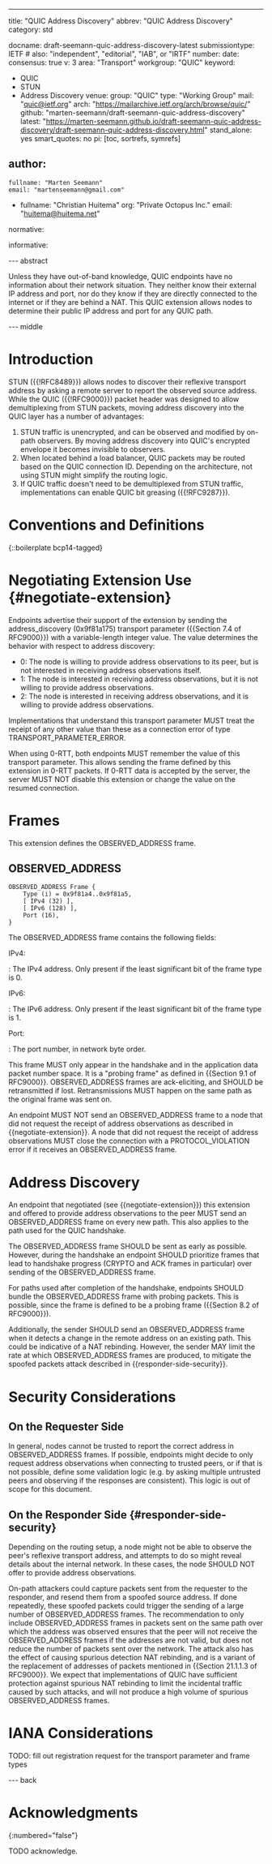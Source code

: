 ---
title: "QUIC Address Discovery"
abbrev: "QUIC Address Discovery"
category: std

docname: draft-seemann-quic-address-discovery-latest
submissiontype: IETF  # also: "independent", "editorial", "IAB", or "IRTF"
number:
date:
consensus: true
v: 3
area: "Transport"
workgroup: "QUIC"
keyword:
 - QUIC
 - STUN
 - Address Discovery
venue:
  group: "QUIC"
  type: "Working Group"
  mail: "quic@ietf.org"
  arch: "https://mailarchive.ietf.org/arch/browse/quic/"
  github: "marten-seemann/draft-seemann-quic-address-discovery"
  latest: "https://marten-seemann.github.io/draft-seemann-quic-address-discovery/draft-seemann-quic-address-discovery.html"
stand_alone: yes
smart_quotes: no
pi: [toc, sortrefs, symrefs]

author:
 -
    fullname: "Marten Seemann"
    email: "martenseemann@gmail.com"
 -
    fullname: "Christian Huitema"
    org: "Private Octopus Inc."
    email: "huitema@huitema.net"


normative:

informative:


--- abstract

Unless they have out-of-band knowledge, QUIC endpoints have no information about
their network situation. They neither know their external IP address and port,
nor do they know if they are directly connected to the internet or if they are
behind a NAT. This QUIC extension allows nodes to determine their public IP
address and port for any QUIC path.


--- middle

# Introduction

STUN ({{!RFC8489}}) allows nodes to discover their reflexive transport address
by asking a remote server to report the observed source address. While the QUIC
({{!RFC9000}}) packet header was designed to allow demultiplexing from STUN
packets, moving address discovery into the QUIC layer has a number of
advantages:

1. STUN traffic is unencrypted, and can be observed and modified by on-path
   observers. By moving address discovery into QUIC's encrypted envelope it
   becomes invisible to observers.
2. When located behind a load balancer, QUIC packets may be routed based on the
   QUIC connection ID. Depending on the architecture, not using STUN might
   simplify the routing logic.
3. If QUIC traffic doesn't need to be demultiplexed from STUN traffic,
   implementations can enable QUIC bit greasing ({{!RFC9287}}).

# Conventions and Definitions

{::boilerplate bcp14-tagged}

# Negotiating Extension Use {#negotiate-extension}

Endpoints advertise their support of the extension by sending the
address_discovery (0x9f81a175) transport parameter ({{Section 7.4 of RFC9000}})
with a variable-length integer value. The value determines the behavior with
respect to address discovery:

* 0: The node is willing to provide address observations to its peer, but is not
  interested in receiving address observations itself.
* 1: The node is interested in receiving address observations, but it is not
  willing to provide address observations.
* 2: The node is interested in receiving address observations, and it is willing
  to provide address observations.

Implementations that understand this transport parameter MUST treat the receipt
of any other value than these as a connection error of type
TRANSPORT_PARAMETER_ERROR.

When using 0-RTT, both endpoints MUST remember the value of this transport
parameter. This allows sending the frame defined by this extension in 0-RTT
packets. If 0-RTT data is accepted by the server, the server MUST NOT disable
this extension or change the value on the resumed connection.

# Frames

This extension defines the OBSERVED_ADDRESS frame.

## OBSERVED_ADDRESS

~~~
OBSERVED_ADDRESS Frame {
    Type (i) = 0x9f81a4..0x9f81a5,
    [ IPv4 (32) ],
    [ IPv6 (128) ],
    Port (16),
}
~~~

The OBSERVED_ADDRESS frame contains the following fields:

IPv4:

: The IPv4 address. Only present if the least significant bit of the frame type
  is 0.

IPv6:

: The IPv6 address. Only present if the least significant bit of the frame type
  is 1.

Port:

: The port number, in network byte order.

This frame MUST only appear in the handshake and in the application data packet
number space. It is a "probing frame" as defined in {{Section 9.1 of RFC9000}}.
OBSERVED_ADDRESS frames are ack-eliciting, and SHOULD be retransmitted if lost.
Retransmissions MUST happen on the same path as the original frame was sent on.

An endpoint MUST NOT send an OBSERVED_ADDRESS frame to a node that did not
request the receipt of address observations as described in
{{negotiate-extension}}. A node that did not request the receipt of address
observations MUST close the connection with a PROTOCOL_VIOLATION error if it
receives an OBSERVED_ADDRESS frame.

# Address Discovery

An endpoint that negotiated (see {{negotiate-extension}}) this extension and
offered to provide address observations to the peer MUST send an
OBSERVED_ADDRESS frame on every new path. This also applies to the path used for
the QUIC handshake.

The OBSERVED_ADDRESS frame SHOULD be sent as early as possible. However, during
the handshake an endpoint SHOULD prioritize frames that lead to handshake
progress (CRYPTO and ACK frames in particular) over sending of the
OBSERVED_ADDRESS frame.

For paths used after completion of the handshake, endpoints SHOULD bundle the
OBSERVED_ADDRESS frame with probing packets. This is possible, since the frame
is defined to be a probing frame ({{Section 8.2 of RFC9000}}).

Additionally, the sender SHOULD send an OBSERVED_ADDRESS frame when it detects a
change in the remote address on an existing path. This could be indicative of a
NAT rebinding. However, the sender MAY limit the rate at which OBSERVED_ADDRESS
frames are produced, to mitigate the spoofed packets attack described in
{{responder-side-security}}.

# Security Considerations

## On the Requester Side

In general, nodes cannot be trusted to report the correct address in
OBSERVED_ADDRESS frames. If possible, endpoints might decide to only request
address observations when connecting to trusted peers, or if that is not
possible, define some validation logic (e.g. by asking multiple untrusted peers
and observing if the responses are consistent). This logic is out of scope for
this document.

## On the Responder Side {#responder-side-security}

Depending on the routing setup, a node might not be able to observe the peer's
reflexive transport address, and attempts to do so might reveal details about
the internal network. In these cases, the node SHOULD NOT offer to provide
address observations.

On-path attackers could capture packets sent from the requester to the
responder, and resend them from a spoofed source address. If done repeatedly,
these spoofed packets could trigger the sending of a large number of OBSERVED_ADDRESS frames.
The recommendation to only include OBSERVED_ADDRESS frames in packets
sent on the same path over which the address was observed ensures
that the peer will not receive the OBSERVED_ADDRESS frames if the
addresses are not valid, but does not reduce the number of
packets sent over the network.
The attack also has the effect of causing spurious
detection NAT rebinding, and is a variant of the replacement of addresses
of packets mentioned in {{Section 21.1.1.3 of RFC9000}}.
We expect that implementations of QUIC have sufficient
protection against spurious NAT rebinding to limit the incidental traffic
caused by such attacks, and will not produce a high volume of
spurious OBSERVED_ADDRESS frames.

# IANA Considerations

TODO: fill out registration request for the transport parameter and frame types

--- back

# Acknowledgments
{:numbered="false"}

TODO acknowledge.
